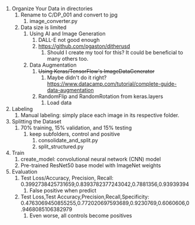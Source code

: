 1. Organize Your Data in directories
   1. Rename to C/DP_001 and convert to jpg
      1. image_converter.py
   2. Data size is limited
      1. Using AI and Image Generation
         1. DALL-E not good enough
         2. https://github.com/pgaston/ditherusd
            1. Should I create my tool for this? It could be beneficial to many others too.
      2. Data Augmentation
         1. ~~Using Keras/TensorFlow's ImageDataGenerator~~
            1. Maybe didn't do it right? https://www.datacamp.com/tutorial/complete-guide-data-augmentation
         2. RandomFlip and RandomRotation from keras.layers
            1. Load data
2. Labeling
   1. Manual labeling: simply place each image in its respective folder.
3. Splitting the Dataset
   1. 70% training, 15% validation, and 15% testing
      1. keep subfolders, control and positive
         1. consolidate_and_split.py
         2. split_structured.py
4. Train
   1. create_model:  convolutional neural network (CNN) model
   2. Pre-trained ResNet50 base model with ImageNet weights
5. Evaluation
   1. Test Loss/Accuracy, Precision, Recall: 0.3992738425731659,0.8393782377243042,0.7881356,0.93939394
      1. False positive when predict
   2. Test Loss,Test Accuracy,Precision,Recall,Specificity: 0.4763069450855255,0.772020697593689,0.9230769,0.6060606,0.9468085106382979
      1. Even worse, all controls become positives

<!-- This is more like my experiment note than a README file -->
